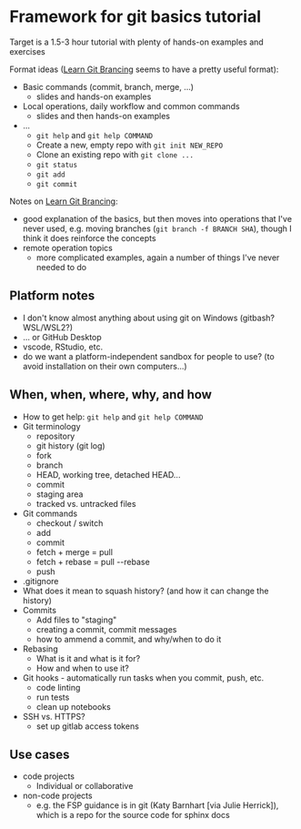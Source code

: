 # Framework for git basics tutorial

Target is a 1.5-3 hour tutorial with plenty of hands-on examples and exercises

Format ideas ([Learn Git Brancing](https://learngitbranching.js.org/) seems to have a pretty
useful format):

- Basic commands (commit, branch, merge, ...)
  - slides and hands-on examples
- Local operations, daily workflow and common commands
  - slides and then hands-on examples
- ...
  - `git help` and `git help COMMAND`
  - Create a new, empty repo with `git init NEW_REPO`
  - Clone an existing repo with `git clone ...`
  - `git status`
  - `git add`
  - `git commit`

Notes on [Learn Git Brancing](https://learngitbranching.js.org/):

- good explanation of the basics, but then moves into operations that I've never used,
  e.g. moving branches (`git branch -f BRANCH SHA`), though I think it does reinforce
  the concepts
- remote operation topics
  - more complicated examples, again a number of things I've never needed to do

## Platform notes

- I don't know almost anything about using git on Windows (gitbash? WSL/WSL2?)
- ... or GitHub Desktop
- vscode, RStudio, etc.
- do we want a platform-independent sandbox for people to use? (to avoid installation
  on their own computers...)

## When, when, where, why, and how

- How to get help: `git help` and `git help COMMAND`
- Git terminology
  - repository
  - git history (git log)
  - fork
  - branch
  - HEAD, working tree, detached HEAD...
  - commit
  - staging area
  - tracked vs. untracked files
- Git commands
  - checkout / switch
  - add
  - commit
  - fetch + merge = pull
  - fetch + rebase = pull --rebase
  - push
- .gitignore
- What does it mean to squash history? (and how it can change the history)
- Commits
  - Add files to "staging"
  - creating a commit, commit messages
  - how to ammend a commit, and why/when to do it
- Rebasing
  - What is it and what is it for?
  - How and when to use it?
- Git hooks - automatically run tasks when you commit, push, etc.
  - code linting
  - run tests
  - clean up notebooks
- SSH vs. HTTPS?
  - set up gitlab access tokens

## Use cases

- code projects
  - Individual or collaborative
- non-code projects
  - e.g. the FSP guidance is in git (Katy Barnhart [via Julie Herrick]), which
    is a repo for the source code for sphinx docs
